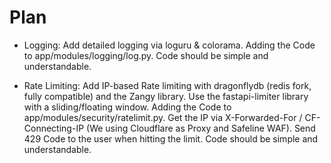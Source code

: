 # Plan

- Logging: Add detailed logging via loguru & colorama. Adding the Code to app/modules/logging/log.py. Code should be simple and understandable.

- Rate Limiting: Add IP-based Rate limiting with dragonflydb (redis fork, fully compatible) and the Zangy library. Use the fastapi-limiter library with a sliding/floating window. Adding the Code to app/modules/security/ratelimit.py. Get the IP via X-Forwarded-For / CF-Connecting-IP (We using Cloudflare as Proxy and Safeline WAF). Send 429 Code to the user when hitting the limit. Code should be simple and understandable.

